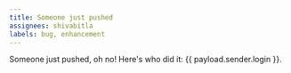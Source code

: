 ```yaml
---
title: Someone just pushed
assignees: shivabitla
labels: bug, enhancement
---
```

Someone just pushed, oh no! Here's who did it: {{ payload.sender.login }}.
